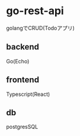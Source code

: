 # go-rest-api

golangでCRUD(Todoアプリ)
## backend
Go(Echo)

## frontend
Typescript(React)

## db
postgresSQL
